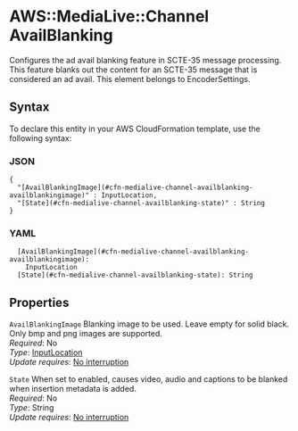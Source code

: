 # AWS::MediaLive::Channel AvailBlanking<a name="aws-properties-medialive-channel-availblanking"></a>

Configures the ad avail blanking feature in SCTE\-35 message processing\. This feature blanks out the content for an SCTE\-35 message that is considered an ad avail\. This element belongs to EncoderSettings\.

## Syntax<a name="aws-properties-medialive-channel-availblanking-syntax"></a>

To declare this entity in your AWS CloudFormation template, use the following syntax:

### JSON<a name="aws-properties-medialive-channel-availblanking-syntax.json"></a>

```
{
  "[AvailBlankingImage](#cfn-medialive-channel-availblanking-availblankingimage)" : InputLocation,
  "[State](#cfn-medialive-channel-availblanking-state)" : String
}
```

### YAML<a name="aws-properties-medialive-channel-availblanking-syntax.yaml"></a>

```
  [AvailBlankingImage](#cfn-medialive-channel-availblanking-availblankingimage): 
    InputLocation
  [State](#cfn-medialive-channel-availblanking-state): String
```

## Properties<a name="aws-properties-medialive-channel-availblanking-properties"></a>

`AvailBlankingImage`  <a name="cfn-medialive-channel-availblanking-availblankingimage"></a>
Blanking image to be used\. Leave empty for solid black\. Only bmp and png images are supported\.  
*Required*: No  
*Type*: [InputLocation](aws-properties-medialive-channel-inputlocation.md)  
*Update requires*: [No interruption](https://docs.aws.amazon.com/AWSCloudFormation/latest/UserGuide/using-cfn-updating-stacks-update-behaviors.html#update-no-interrupt)

`State`  <a name="cfn-medialive-channel-availblanking-state"></a>
When set to enabled, causes video, audio and captions to be blanked when insertion metadata is added\.  
*Required*: No  
*Type*: String  
*Update requires*: [No interruption](https://docs.aws.amazon.com/AWSCloudFormation/latest/UserGuide/using-cfn-updating-stacks-update-behaviors.html#update-no-interrupt)